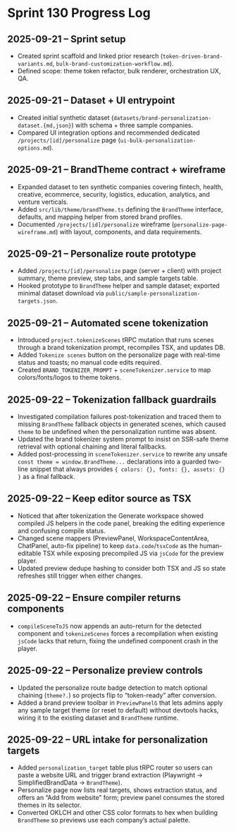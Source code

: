 # Sprint 130 Progress Log

## 2025-09-21 – Sprint setup
- Created sprint scaffold and linked prior research (`token-driven-brand-variants.md`, `bulk-brand-customization-workflow.md`).
- Defined scope: theme token refactor, bulk renderer, orchestration UX, QA.

## 2025-09-21 – Dataset + UI entrypoint
- Created initial synthetic dataset (`datasets/brand-personalization-dataset.{md,json}`) with schema + three sample companies.
- Compared UI integration options and recommended dedicated `/projects/[id]/personalize` page (`ui-bulk-personalization-options.md`).

## 2025-09-21 – BrandTheme contract + wireframe
- Expanded dataset to ten synthetic companies covering fintech, health, creative, ecommerce, security, logistics, education, analytics, and venture verticals.
- Added `src/lib/theme/brandTheme.ts` defining the `BrandTheme` interface, defaults, and mapping helper from stored brand profiles.
- Documented `/projects/[id]/personalize` wireframe (`personalize-page-wireframe.md`) with layout, components, and data requirements.

## 2025-09-21 – Personalize route prototype
- Added `/projects/[id]/personalize` page (server + client) with project summary, theme preview, step tabs, and sample targets table.
- Hooked prototype to `BrandTheme` helper and sample dataset; exported minimal dataset download via `public/sample-personalization-targets.json`.

## 2025-09-21 – Automated scene tokenization
- Introduced `project.tokenizeScenes` tRPC mutation that runs scenes through a brand tokenization prompt, recompiles TSX, and updates DB.
- Added `Tokenize scenes` button on the personalize page with real-time status and toasts; no manual code edits required.
- Created `BRAND_TOKENIZER_PROMPT` + `sceneTokenizer.service` to map colors/fonts/logos to theme tokens.

## 2025-09-22 – Tokenization fallback guardrails
- Investigated compilation failures post-tokenization and traced them to missing `BrandTheme` fallback objects in generated scenes, which caused `theme` to be undefined when the personalization runtime was absent.
- Updated the brand tokenizer system prompt to insist on SSR-safe theme retrieval with optional chaining and literal fallbacks.
- Added post-processing in `sceneTokenizer.service` to rewrite any unsafe `const theme = window.BrandTheme...` declarations into a guarded two-line snippet that always provides `{ colors: {}, fonts: {}, assets: {} }` as a final fallback.

## 2025-09-22 – Keep editor source as TSX
- Noticed that after tokenization the Generate workspace showed compiled JS helpers in the code panel, breaking the editing experience and confusing compile status.
- Changed scene mappers (PreviewPanel, WorkspaceContentArea, ChatPanel, auto-fix pipeline) to keep `data.code`/`tsxCode` as the human-editable TSX while exposing precompiled JS via `jsCode` for the preview player.
- Updated preview dedupe hashing to consider both TSX and JS so state refreshes still trigger when either changes.

## 2025-09-22 – Ensure compiler returns components
- `compileSceneToJS` now appends an auto-return for the detected component and `tokenizeScenes` forces a recompilation when existing `jsCode` lacks that return, fixing the undefined component crash in the player.

## 2025-09-22 – Personalize preview controls
- Updated the personalize route badge detection to match optional chaining (`theme?.`) so projects flip to “token-ready” after conversion.
- Added a brand preview toolbar in `PreviewPanelG` that lets admins apply any sample target theme (or reset to default) without devtools hacks, wiring it to the existing dataset and `BrandTheme` runtime.

## 2025-09-22 – URL intake for personalization targets
- Added `personalization_target` table plus tRPC router so users can paste a website URL and trigger brand extraction (Playwright → SimplifiedBrandData → `BrandTheme`).
- Personalize page now lists real targets, shows extraction status, and offers an “Add from website” form; preview panel consumes the stored themes in its selector.
- Converted OKLCH and other CSS color formats to hex when building `BrandTheme` so previews use each company’s actual palette.
